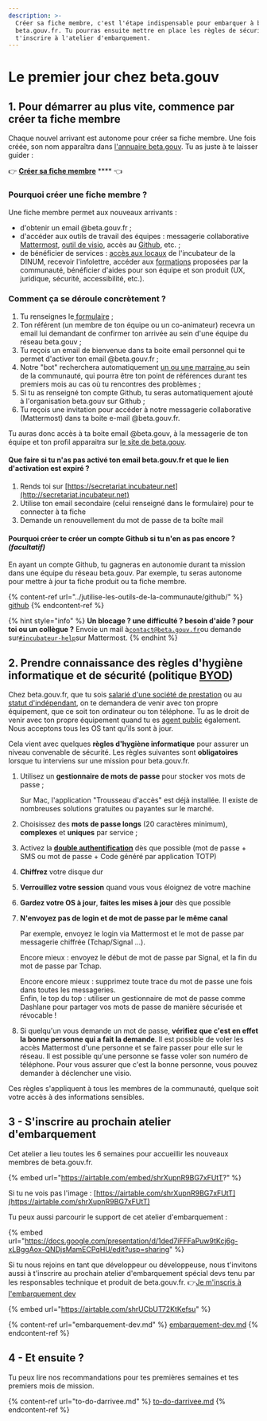 ```yaml
---
description: >-
  Créer sa fiche membre, c'est l'étape indispensable pour embarquer à bord de
  beta.gouv.fr. Tu pourras ensuite mettre en place les règles de sécurité et
  t'inscrire à l'atelier d'embarquement.
---
```


# Le premier jour chez beta.gouv

## 1. Pour démarrer au plus vite, commence par créer ta fiche membre

Chaque nouvel arrivant est autonome pour créer sa fiche membre. Une fois créée, son nom apparaîtra dans [l'annuaire beta.gouv](https://beta.gouv.fr/communaute/annuaire). Tu as juste à te laisser guider :

👉 [**Créer sa fiche membre**](https://secretariat.incubateur.net/onboarding) \*\*\*\* 👈

### Pourquoi créer une fiche membre ?

Une fiche membre permet aux nouveaux arrivants :

* d'obtenir un email @beta.gouv.fr ;
* d'accéder aux outils de travail des équipes : messagerie collaborative [Mattermost](../jutilise-les-outils-de-la-communaute/mattermost/), [outil de visio](../jutilise-les-outils-de-la-communaute/faire-une-visio/), accès au [Github](../jutilise-les-outils-de-la-communaute/github/), etc. ;
* de bénéficier de services : [accès aux locaux](../../decouvrir-les-guides-des-autres-incubateurs/incubateur-de-la-dinum/locaux/badge-pour-travailler-a-segur/) de l'incubateur de la DINUM, recevoir l'infolettre, accéder aux [formations](../se-former/) proposées par la communauté, bénéficier d'aides pour son équipe et son produit (UX, juridique, sécurité, accessibilité, etc.).

### Comment ça se déroule concrètement ?

1. Tu renseignes le[ formulaire](https://secretariat.incubateur.net/onboarding) ;
2. Ton référent (un membre de ton équipe ou un co-animateur) recevra un email lui demandant de confirmer ton arrivée au sein d'une équipe du réseau beta.gouv ;
3. Tu reçois un email de bienvenue dans ta boite email personnel qui te permet d'activer ton email @beta.gouv.fr ;
4. Notre "bot" recherchera automatiquement [un ou une marraine ](../actions-transverses/marrainage/)au sein de la communauté, qui pourra être ton point de références durant tes premiers mois au cas où tu rencontres des problèmes ;
5. Si tu as renseigné ton compte Github, tu seras automatiquement ajouté à l'organisation beta.gouv sur Github ;
6. Tu reçois une invitation pour accéder à notre messagerie collaborative (Mattermost) dans ta boite e-mail @beta.gouv.fr.

Tu auras donc accès à ta boite email @beta.gouv, à la messagerie de ton équipe et ton profil apparaitra sur [le site de beta.gouv](https://beta.gouv.fr/communaute/).

#### Que faire si tu n'as pas activé ton email beta.gouv.fr et que le lien d'activation est expiré ?

1. Rends toi sur [https://secretariat.incubateur.net](http://secretariat.incubateur.net)
2. Utilise ton email secondaire (celui renseigné dans le formulaire) pour te connecter à ta fiche
3. Demande un renouvellement du mot de passe de ta boîte mail

#### Pourquoi créer te créer un compte Github si tu n'en as pas encore ? _**(facultatif)**_

En ayant un compte Github, tu gagneras en autonomie durant ta mission dans une équipe du réseau beta.gouv. Par exemple, tu seras autonome pour mettre à jour ta fiche produit ou ta fiche membre.

{% content-ref url="../jutilise-les-outils-de-la-communaute/github/" %}
[github](../jutilise-les-outils-de-la-communaute/github/)
{% endcontent-ref %}

{% hint style="info" %}
**Un blocage ? une difficulté ? besoin d'aide ? pour toi ou un collègue ?** Envoie un mail à[`contact@beta.gouv.fr`](mailto:contact@beta.gouv.Fr)ou demande sur[`#incubateur-help`](https://mattermost.incubateur.net/betagouv/channels/incubateur-help)sur Mattermost.
{% endhint %}

## 2. Prendre connaissance des règles d'hygiène informatique et de sécurité (politique [BYOD](https://fr.wikipedia.org/wiki/Bring\_your\_own\_device))

Chez beta.gouv.fr, que tu sois [salarié d'une société de prestation](../actions-transverses/sengager-dans-une-action-transverse/salaries-des-societes-de-prestation.md) ou au [statut d'indépendant](../actions-transverses/sengager-dans-une-action-transverse/independants-freelances.md), on te demandera de venir avec ton propre équipement, que ce soit ton ordinateur ou ton téléphone. Tu as le droit de venir avec ton propre équipement quand tu es [agent public](../actions-transverses/les-differents-statuts/fonctionnaires-et-contractuels-de-la-fonction-publique.md) également. Nous acceptons tous les OS tant qu'ils sont à jour.

Cela vient avec quelques **règles d'hygiène informatique** pour assurer un niveau convenable de sécurité. Les règles suivantes sont **obligatoires** lorsque tu interviens sur une mission pour beta.gouv.fr.

1.  Utilisez un **gestionnaire de mots de passe** pour stocker vos mots de passe ;

    Sur Mac, l'application "Trousseau d'accès" est déjà installée. Il existe de nombreuses solutions gratuites ou payantes sur le marché.
2. Choisissez des **mots de passe longs** (20 caractères minimum), **complexes** et **uniques** par service ;
3. Activez la [**double authentification**](https://fr.wikipedia.org/wiki/Double\_authentification) dès que possible (mot de passe + SMS ou mot de passe + Code généré par application TOTP)
4. **Chiffrez** votre disque dur
5. **Verrouillez votre session** quand vous vous éloignez de votre machine
6. **Gardez votre OS à jour**, **faites les mises à jour** dès que possible
7.  **N'envoyez pas de login et de mot de passe par le même canal**

    Par exemple, envoyez le login via Mattermost et le mot de passe par messagerie chiffrée (Tchap/Signal ...).

    Encore mieux : envoyez le début de mot de passe par Signal, et la fin du mot de passe par Tchap.

    Encore encore mieux : supprimez toute trace du mot de passe une fois dans toutes les messageries.\
    Enfin, le top du top : utiliser un gestionnaire de mot de passe comme Dashlane pour partager vos mots de passe de manière sécurisée et révocable !
8. Si quelqu'un vous demande un mot de passe, **vérifiez que c'est en effet la bonne personne qui a fait la demande**. Il est possible de voler les accès Mattermost d'une personne et se faire passer pour elle sur le réseau. Il est possible qu'une personne se fasse voler son numéro de téléphone. Pour vous assurer que c'est la bonne personne, vous pouvez demander à déclencher une visio.

Ces règles s'appliquent à tous les membres de la communauté, quelque soit votre accès à des informations sensibles.

## 3 - S'inscrire au prochain atelier d'embarquement

Cet atelier a lieu toutes les 6 semaines pour accueillir les nouveaux membres de beta.gouv.fr.

{% embed url="https://airtable.com/embed/shrXupnR9BG7xFUtT?" %}

Si tu ne vois pas l'image : [https://airtable.com/shrXupnR9BG7xFUtT](https://airtable.com/shrXupnR9BG7xFUtT)

Tu peux aussi parcourir le support de cet atelier d'embarquement :

{% embed url="https://docs.google.com/presentation/d/1ded7iFFFaPuw9tKcj6g-xLBggAox-QNDjsMamECPqHU/edit?usp=sharing" %}

Si tu nous rejoins en tant que développeur ou développeuse, nous t'invitons aussi à t'inscrire au prochain atelier d'embarquement spécial devs tenu par les responsables technique et produit de beta.gouv.fr. 👉[Je m'inscris à l'embarquement dev](https://airtable.com/shrUCbUT72KtKefsu)

{% embed url="https://airtable.com/shrUCbUT72KtKefsu" %}

{% content-ref url="embarquement-dev.md" %}
[embarquement-dev.md](embarquement-dev.md)
{% endcontent-ref %}

## 4 - Et ensuite ?

Tu peux lire nos recommandations pour tes premières semaines et tes premiers mois de mission.

{% content-ref url="to-do-darrivee.md" %}
[to-do-darrivee.md](to-do-darrivee.md)
{% endcontent-ref %}
